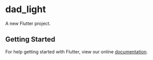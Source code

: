 # dad_light

A new Flutter project.

## Getting Started

For help getting started with Flutter, view our online
[documentation](https://flutter.io/).
